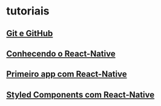 # tutoriais


## [Git e GitHub](https://github.com/KassioVieira/tutoriais/blob/master/GitGitHub.md)
## [Conhecendo o React-Native](https://github.com/KassioVieira/tutoriais/blob/master/conhecendo-react-native.md)
## [Primeiro app com React-Native](https://github.com/KassioVieira/tutoriais/blob/master/primeiro-app-com-react-native.md)
## [Styled Components com React-Native](https://github.com/KassioVieira/tutoriais/blob/master/styled-components-com-react-native.md)
